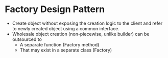 # Factory Design Pattern

- Create object without exposing the creation logic to the client and refer to newly created object using a common interface.
- Wholesale object creation (non-piecewise, unlike builder) can be outsourced to
  - A separate function (Factory method)
  - That may exist in a separate class (Factory)
